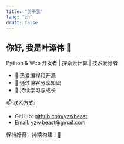 ```yaml
---
title: "关于我"
lang: "zh"
draft: false
---
```


## 你好, 我是叶泽伟 👋

Python & Web 开发者 | 探索云计算 | 技术爱好者

- 🚀 热爱编程和开源
- 📖 通过博客分享知识
- 🎯 持续学习与成长

📫 联系方式:
- GitHub: [github.com/yzwbeast](https://github.com/yzwbeast)
- Email: [yzw.beast@gmail.com](mailto:yzw.beast@gmail.com)

保持好奇，持续构建！🚀

